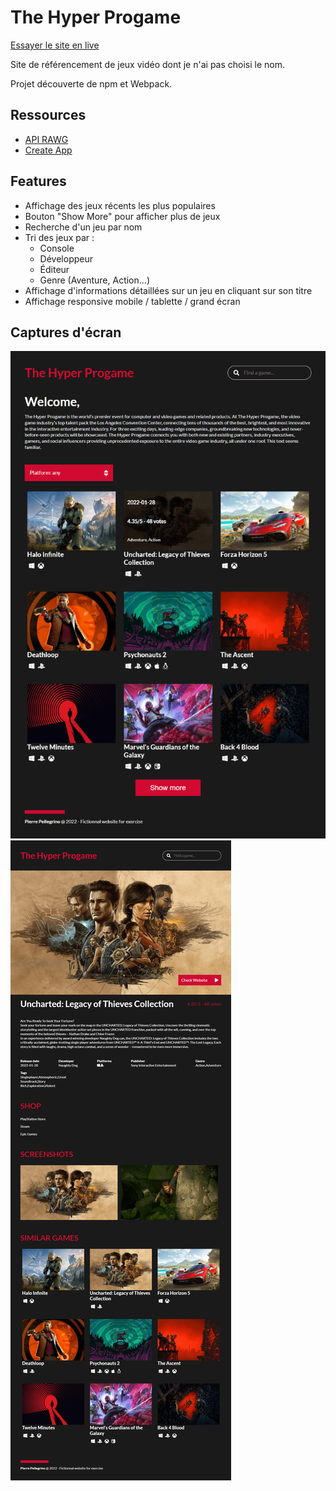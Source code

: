 # The Hyper Progame
[Essayer le site en live](https://pierre-pellegrino.github.io/Gaming-Website)


Site de référencement de jeux vidéo dont je n'ai pas choisi le nom.

Projet découverte de npm et Webpack.


## Ressources

 - [API RAWG](https://rawg.io/apidocs)
 - [Create App](https://createapp.dev/webpack)


## Features

- Affichage des jeux récents les plus populaires
- Bouton "Show More" pour afficher plus de jeux
- Recherche d'un jeu par nom
- Tri des jeux par :
    - Console
    - Développeur
    - Éditeur
    - Genre (Aventure, Action...)
- Affichage d'informations détaillées sur un jeu en cliquant sur son titre
- Affichage responsive mobile / tablette / grand écran


## Captures d'écran

![Liste des jeux](cap1.png)
![Détail du jeu](cap2.png)

